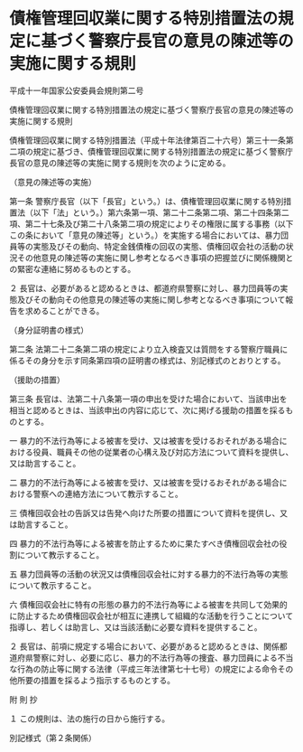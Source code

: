 # 債権管理回収業に関する特別措置法の規定に基づく警察庁長官の意見の陳述等の実施に関する規則

平成十一年国家公安委員会規則第二号

債権管理回収業に関する特別措置法の規定に基づく警察庁長官の意見の陳述等の実施に関する規則

債権管理回収業に関する特別措置法（平成十年法律第百二十六号）第三十一条第二項の規定に基づき、債権管理回収業に関する特別措置法の規定に基づく警察庁長官の意見の陳述等の実施に関する規則を次のように定める。

（意見の陳述等の実施）

第一条 警察庁長官（以下「長官」という。）は、債権管理回収業に関する特別措置法（以下「法」という。）第六条第一項、第二十二条第二項、第二十四条第二項、第二十七条及び第二十八条第二項の規定によりその権限に属する事務（以下この条において「意見の陳述等」という。）を実施する場合においては、暴力団員等の実態及びその動向、特定金銭債権の回収の実態、債権回収会社の活動の状況その他意見の陳述等の実施に関し参考となるべき事項の把握並びに関係機関との緊密な連絡に努めるものとする。

２ 長官は、必要があると認めるときは、都道府県警察に対し、暴力団員等の実態及びその動向その他意見の陳述等の実施に関し参考となるべき事項について報告を求めることができる。

（身分証明書の様式）

第二条 法第二十二条第二項の規定により立入検査又は質問をする警察庁職員に係るその身分を示す同条第四項の証明書の様式は、別記様式のとおりとする。

（援助の措置）

第三条 長官は、法第二十八条第一項の申出を受けた場合において、当該申出を相当と認めるときは、当該申出の内容に応じて、次に掲げる援助の措置を採るものとする。

一 暴力的不法行為等による被害を受け、又は被害を受けるおそれがある場合における役員、職員その他の従業者の心構え及び対応方法について資料を提供し、又は助言すること。

二 暴力的不法行為等による被害を受け、又は被害を受けるおそれがある場合における警察への連絡方法について教示すること。

三 債権回収会社の告訴又は告発へ向けた所要の措置について資料を提供し、又は助言すること。

四 暴力的不法行為等による被害を防止するために果たすべき債権回収会社の役割について教示すること。

五 暴力団員等の活動の状況又は債権回収会社に対する暴力的不法行為等の実態について教示すること。

六 債権回収会社に特有の形態の暴力的不法行為等による被害を共同して効果的に防止するため債権回収会社が相互に連携して組織的な活動を行うことについて指導し、若しくは助言し、又は当該活動に必要な資料を提供すること。

２ 長官は、前項に規定する場合において、必要があると認めるときは、関係都道府県警察に対し、必要に応じ、暴力的不法行為等の捜査、暴力団員による不当な行為の防止等に関する法律（平成三年法律第七十七号）の規定による命令その他所要の措置を採るよう指示するものとする。

附 則 抄

１ この規則は、法の施行の日から施行する。

別記様式（第２条関係）

[](/./pict/H11F30301000002-001.pdf)
